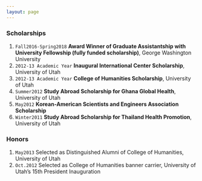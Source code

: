 ```yaml
---
layout: page
---
```


### Scholarships

1. `Fall2016-Spring2018` __Award Winner of Graduate Assistantship with University Fellowship (fully funded scholarship)__, George Washington University  
2. `2012-13 Academic Year` __Inaugural International Center Scholarship__, University of Utah  
3. `2012-13 Academic Year` __College of Humanities Scholarship__, University of Utah      
4. `Summer2012` __Study Abroad Scholarship for Ghana Global Health__, University of Utah  
5. `May2012` __Korean-American Scientists and Engineers Association Scholarship__  
6. `Winter2011` __Study Abroad Scholarship for Thailand Health Promotion__, University of Utah   

### Honors

1. `May2013` Selected as Distinguished Alumni of College of Humanities, University of Utah  
2. `Oct.2012` Selected as College of Humanities banner carrier, University of Utah’s 15th President Inauguration  
